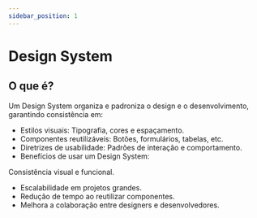 ```yaml
---
sidebar_position: 1
---
```


# Design System

## O que é?

Um Design System organiza e padroniza o design e o desenvolvimento, garantindo consistência em:

- Estilos visuais: Tipografia, cores e espaçamento.
- Componentes reutilizáveis: Botões, formulários, tabelas, etc.
- Diretrizes de usabilidade: Padrões de interação e comportamento.
- Benefícios de usar um Design System:

Consistência visual e funcional.

- Escalabilidade em projetos grandes.
- Redução de tempo ao reutilizar componentes.
- Melhora a colaboração entre designers e desenvolvedores.
